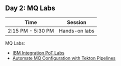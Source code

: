 <h2 style="color:black">Day 2: MQ Labs</h2>

Time | Session 
--------------|----------
2:15 PM - 5:30 PM | Hands-on labs



MQ Labs: 

  - [IBM Integration PoT Labs](https://jjodl.github.io/cp4i-pot-public/MQ-labs/)
  - [Automate MQ Configuration with Tekton Pipelines](https://ibm-cloudintegration.github.io/messaging-pot/mq_cp4i_pot_lab4.html)

<!--

### Liberty & App Mod Tools Labs

 **Lab Environment:**  [https://techzone.ibm.com/my/workshops/student/633c2fcb548a960019b11615](https://techzone.ibm.com/my/workshops/student/633c2fcb548a960019b11615)
  
  > - **VM Password:** websphere

  **Liberty labs**
  
  - LAB 1156: [Getting Started with Liberty and Dev Mode](https://github.com/IBMTechSales/klp-think2022-labs/tree/master/1156_Liberty-gettingStartedWithDevMode)

  - LAB 1157: [Liberty deveoloper experiece with Librty tools and VS Code](https://github.com/IBMTechSales/klp-think2022-labs/tree/master/1157_Liberty-VSCode)

  ** App Modernization Tools labs**


  - LAB 1153: [Transformation Advisor – data collection, assessment, and deployment accelerators](https://github.com/IBMTechSales/klp-think2022-labs/tree/master/1153-Evaluate-App-TransformationAdvisor)

  - LAB 1153-B: [Transformation Advisor – Introduction to common code discovery](https://github.com/IBMTechSales/klp-think2022-labs/tree/master/1153_B-TransformationAdvisor-CommonCodeDiscovery)
  
  - LAB 1152: [Getting Started with Mono2Micro – An AI Powered Java Monolith to Microservices Transformer](https://github.com/IBMTechSales/klp-think2022-labs/tree/master/1152-Mono2Micro-refactorJavaAppsToMicroservices)

 <br/>

### IBM WebSphere Automation Labs

  **Lab Environment:** [https://techzone.ibm.com/my/workshops/student/633c2e52d1a83300175ff9d8 ](https://techzone.ibm.com/my/workshops/student/633c2e52d1a83300175ff9d8 )

  > - **VM Password:** websphere

  - LAB 1151: [Proactive CVE protection for WebSphere with IBM WebSphere Automation](https://github.com/IBMTechSales/klp-think2022-labs/tree/master/1151-WebSphere_Automation-Security)

  <br/> 

### OpenShift & Containers Labs

  **Lab Environment:**  [https://techzone.ibm.com/my/workshops/student/633c30e2d1a83300175ff9da](https://techzone.ibm.com/my/workshops/student/633c30e2d1a83300175ff9da)
    
  > - **VM Password:** websphere

  - LAB 1158-Part 1: [Introduction to containerization](https://github.com/IBMTechSales/klp-think2022-labs/tree/master/1158-Docker-Containers%2BOpenShift/1158-Part1-IntroContainer)
  
  - LAB 1158-Part 2: [Introduction to RedHat OpenShift](https://github.com/IBMTechSales/klp-think2022-labs/tree/master/1158-Docker-Containers%2BOpenShift/1158-Part2-IntroOpenshift)
  
-->  
  
  
  
  
  
  
  
  
  
  
  
  